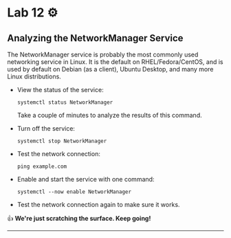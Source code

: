 # Lab 12 ⚙️

## Analyzing the NetworkManager Service

The NetworkManager service is probably the most commonly used networking service in Linux. It is the default on RHEL/Fedora/CentOS, and is used by default on Debian (as a client), Ubuntu Desktop, and many more Linux distributions. 

- View the status of the service:

	`systemctl status NetworkManager`

  Take a couple of minutes to analyze the results of this command. 

- Turn off the service:

	`systemctl stop NetworkManager`

- Test the network connection: 

	`ping example.com`

- Enable and start the service with one command:

	`systemctl --now enable NetworkManager`

- Test the network connection again to make sure it works. 

 👍 **We're just scratching the surface. Keep going!**

---
